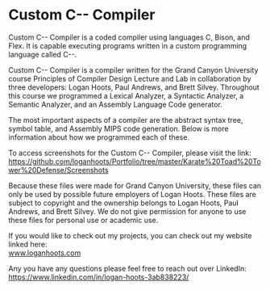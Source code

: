 # Custom C-- Compiler #

Custom C-- Compiler is a coded compiler using languages C, Bison, and Flex. It is capable executing programs written in a custom programming language called C--.

Custom C-- Compiler is a compiler written for the Grand Canyon University course Principles of Compiler Design Lecture and Lab in collaboration by three developers: Logan Hoots, Paul Andrews, and Brett Silvey. Throughout this course we programmed a Lexical Analyzer, a Syntactic Analyzer, a Semantic Analyzer, and an Assembly Language Code generator. 

The most important aspects of a compiler are the abstract syntax tree, symbol table, and Assembly MIPS code generation. Below is more information about how we programmed each of these.

To access screenshots for the Custom C-- Compiler, please visit the link:\
 https://github.com/loganhoots/Portfolio/tree/master/Karate%20Toad%20Tower%20Defense/Screenshots

Because these files were made for Grand Canyon University, these files can only be used by possible future employers of Logan Hoots. These files are subject to copyright and the ownership belongs to Logan Hoots, Paul Andrews, and Brett Silvey. We do not give permission for anyone to use these files for personal use or academic use.

If you would like to check out my projects, you can check out my website linked here:\
 www.loganhoots.com

Any you have any questions please feel free to reach out over LinkedIn:\
  https://www.linkedin.com/in/logan-hoots-3ab838223/
